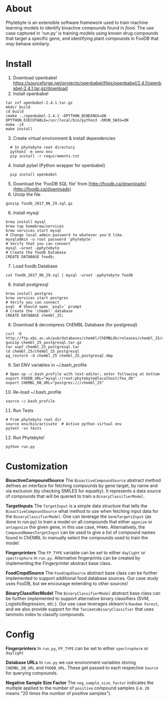 # About

Phytebyte is an extensible software framework used to train machine learning models to identify bioactive compounds found in *food*. The use case captured in 'run.py' is training models using known drug compounds that target a specific gene, and identifying plant compounds in FooDB that *may* behave similarly.

# Install

1. Download openbabel https://sourceforge.net/projects/openbabel/files/openbabel/2.4.1/openbabel-2.4.1.tar.gz/download
2. Install openbabel
  ```
  tar zxf openbabel-2.4.1.tar.gz
  mkdir build
  cd build
  cmake ../openbabel-2.4.1 -DPYTHON_BINDINGS=ON -DPYTHON_EXECUTABLE=/usr/local/bin/python3 -DRUN_SWIG=ON
  make -j4
  make install
  ```
3. Create virtual environment & install dependencies
  ```
    # In phytebyte root directory
    python3 -m venv env
    pip install -r requirements.txt
  ``` 
4. Install pybel (Python wrapper for openbabel)
  ```
    pip install openbabel
  ```
5. Download the 'FooDB SQL file' from [http://foodb.ca/downloads](http://foodb.ca/downloads) 
6. Unzip the file
```
gunzip foodb_2017_06_29.sql.gz
```
6. Install mysql
```
brew install mysql
brew tap homebrew/services
brew services start mysql
# Change local admin password to whatever you'd like.
mysqladmin -u root password 'phytebyte'
# Verify that you can connect
mysql -uroot -pphytebyte
# Create the foodb Database
CREATE DATABASE foodb;
```
7. Load foodb Database
```
cat foodb_2017_06_29.sql | mysql -uroot -pphytebyte foodb
``` 
8. Install postgresql
```
brew install postgres
brew services start postgres
# Verify you can connect
psql  # Should open `psql>` prompt
# Create the 'chembl' database
CREATE DATABASE chembl_25;
```
8. Download & decompress ChEMBL Database (for postgresql)
```
curl -O http://ftp.ebi.ac.uk/pub/databases/chembl/ChEMBLdb/releases/chembl_25/chembl_25_postgresql.tar.gz
gunzip chembl_25_postgresql.tar.gz
tar xopf chembl_25_postgresql.tar
cd chembl_25/chembl_25_postgresql
pg_restore -d chembl_25 chembl_25_postgresql.dmp
```
9. Set ENV variables in ~/.bash_profile
```
# Open up ~/.bash_profile with text-editor, enter following at bottom
export FOODB_URL="mysql://root:phytebyte@localhost/foo_db"
export CHEMBL_DB_URL="postgres:///chembl_25"
```
10. Re-load ~/.bash_profile
```
source ~/.bash_profile
```
11. Run Tests
```
# From phytebyte root dir
source env/bin/activate  # Active python virtual env
pytest -vv tests
```

12. Run Phytebyte!
```
python run.py
```

# Customization

**BioactiveCompoundSource**
The `BioactiveCompoundSource` abstract method defines an interface for fetching compounds by gene target, by name and via exclusion (by checking SMILES for equality). It represents a data source of compounds that will be queried to train a `BinaryClassifierModel`.

**TargetInputs**
The `TargetInput` is a simple data structure that tells the `BioactiveCompoundSource` what method to use when fetching input data for the `BinaryClassifierModel`. One can leverage the `GeneTargetsInput` (as done in run.py) to train a model on all compounds that either `agonize` or `antagonize` the given gene, in this use case, `PPARG`. Alternatively, the `CompoundNamesTargetInput` can be used to give a list of compound names found in ChEMBL to manually select the compounds used to train the model.

**Fingerprinters**
The `FP_TYPE` variable can be set to either `daylight` or `spectrophore` in `run.py`. Alternative fingerprints can be created by implementing the Fingerprinter abstract base class.

**FoodCmpdSource**
The `FoodCmpdSource` abstract base class can be further implemented to support additional food database sources. Our case study uses FooDB, but we encourage extending to other sources!

**BinaryClassifierModel**
The `BinaryClassifierModel` abstract base class can be further implemented to support alternative binary classifiers (SVM, LogisticRegression, etc.). Our use case leverages sklearn's `Random Forest`, and we also provide support for the `TanimotoBinaryClassifier` that uses tanimoto index to classify compounds.

# Config

**Fingerprinters**
In `run.py`, `FP_TYPE` can be set to either `spectrophore` or `daylight`

**Database URLs**
In `run.py` we use environment variables storing `CHEMBL_DB_URL` and `FOODB_URL`. These get passed to each respective `Source` for querying compounds.

**Negative Sample Size Factor**
The `neg_sample_size_factor` indicates the multiple applied to the number of `positive` compound samples (i.e. `20` means "20 times the number of positive samples").
